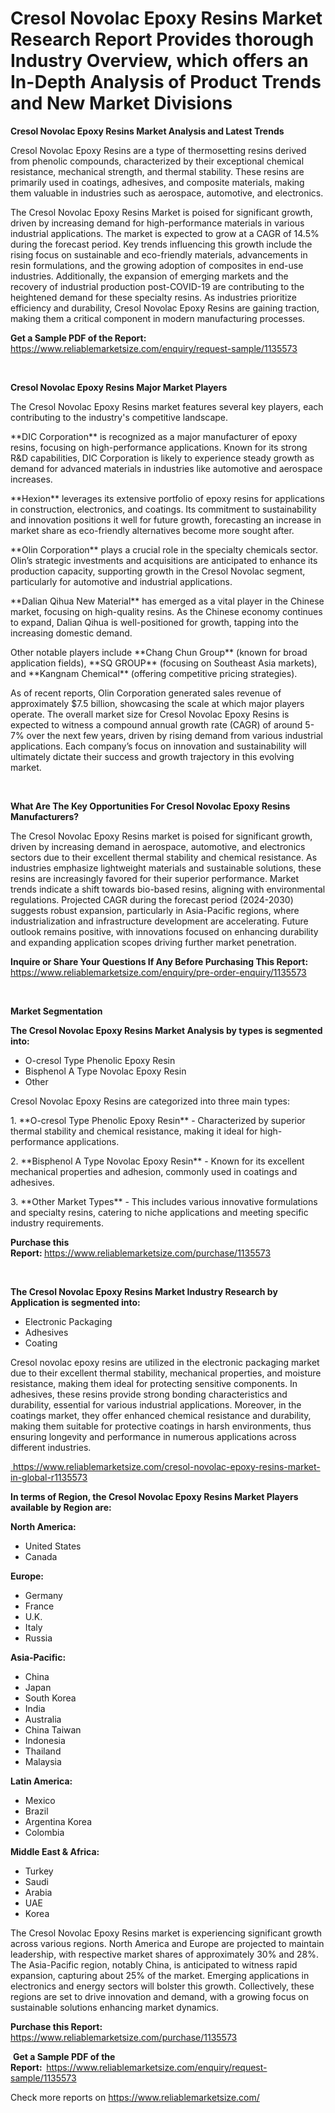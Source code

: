 <p><h1>Cresol Novolac Epoxy Resins Market Research Report Provides thorough Industry Overview, which offers an In-Depth Analysis of Product Trends and New Market Divisions</h1></p><p><strong>Cresol Novolac Epoxy Resins Market Analysis and Latest Trends</strong></p>
<p><p>Cresol Novolac Epoxy Resins are a type of thermosetting resins derived from phenolic compounds, characterized by their exceptional chemical resistance, mechanical strength, and thermal stability. These resins are primarily used in coatings, adhesives, and composite materials, making them valuable in industries such as aerospace, automotive, and electronics.</p><p>The Cresol Novolac Epoxy Resins Market is poised for significant growth, driven by increasing demand for high-performance materials in various industrial applications. The market is expected to grow at a CAGR of 14.5% during the forecast period. Key trends influencing this growth include the rising focus on sustainable and eco-friendly materials, advancements in resin formulations, and the growing adoption of composites in end-use industries. Additionally, the expansion of emerging markets and the recovery of industrial production post-COVID-19 are contributing to the heightened demand for these specialty resins. As industries prioritize efficiency and durability, Cresol Novolac Epoxy Resins are gaining traction, making them a critical component in modern manufacturing processes.</p></p>
<p><strong>Get a Sample PDF of the Report:&nbsp;</strong> <a href="https://www.reliablemarketsize.com/enquiry/request-sample/1135573?utm_campaign=2334&utm_medium=2&utm_source=Github&utm_content=ia&utm_term=25032025&utm_id=cresol-novolac-epoxy-resins">https://www.reliablemarketsize.com/enquiry/request-sample/1135573</a></p>
<p>&nbsp;</p>
<p><strong>Cresol Novolac Epoxy Resins Major Market Players</strong></p>
<p><p>The Cresol Novolac Epoxy Resins market features several key players, each contributing to the industry's competitive landscape. </p><p>**DIC Corporation** is recognized as a major manufacturer of epoxy resins, focusing on high-performance applications. Known for its strong R&D capabilities, DIC Corporation is likely to experience steady growth as demand for advanced materials in industries like automotive and aerospace increases.</p><p>**Hexion** leverages its extensive portfolio of epoxy resins for applications in construction, electronics, and coatings. Its commitment to sustainability and innovation positions it well for future growth, forecasting an increase in market share as eco-friendly alternatives become more sought after.</p><p>**Olin Corporation** plays a crucial role in the specialty chemicals sector. Olin’s strategic investments and acquisitions are anticipated to enhance its production capacity, supporting growth in the Cresol Novolac segment, particularly for automotive and industrial applications.</p><p>**Dalian Qihua New Material** has emerged as a vital player in the Chinese market, focusing on high-quality resins. As the Chinese economy continues to expand, Dalian Qihua is well-positioned for growth, tapping into the increasing domestic demand.</p><p>Other notable players include **Chang Chun Group** (known for broad application fields), **SQ GROUP** (focusing on Southeast Asia markets), and **Kangnam Chemical** (offering competitive pricing strategies). </p><p>As of recent reports, Olin Corporation generated sales revenue of approximately $7.5 billion, showcasing the scale at which major players operate. The overall market size for Cresol Novolac Epoxy Resins is expected to witness a compound annual growth rate (CAGR) of around 5-7% over the next few years, driven by rising demand from various industrial applications. Each company’s focus on innovation and sustainability will ultimately dictate their success and growth trajectory in this evolving market.</p></p>
<p>&nbsp;</p>
<p><strong>What Are The Key Opportunities For Cresol Novolac Epoxy Resins Manufacturers?</strong></p>
<p><p>The Cresol Novolac Epoxy Resins market is poised for significant growth, driven by increasing demand in aerospace, automotive, and electronics sectors due to their excellent thermal stability and chemical resistance. As industries emphasize lightweight materials and sustainable solutions, these resins are increasingly favored for their superior performance. Market trends indicate a shift towards bio-based resins, aligning with environmental regulations. Projected CAGR during the forecast period (2024-2030) suggests robust expansion, particularly in Asia-Pacific regions, where industrialization and infrastructure development are accelerating. Future outlook remains positive, with innovations focused on enhancing durability and expanding application scopes driving further market penetration.</p></p>
<p><strong>Inquire or Share Your Questions If Any Before Purchasing This Report:</strong> <a href="https://www.reliablemarketsize.com/enquiry/pre-order-enquiry/1135573?utm_campaign=2334&utm_medium=2&utm_source=Github&utm_content=ia&utm_term=25032025&utm_id=cresol-novolac-epoxy-resins">https://www.reliablemarketsize.com/enquiry/pre-order-enquiry/1135573</a></p>
<p>&nbsp;</p>
<p><strong>Market Segmentation</strong></p>
<p><strong>The Cresol Novolac Epoxy Resins Market Analysis by types is segmented into:</strong></p>
<p><ul><li>O-cresol Type Phenolic Epoxy Resin</li><li>Bisphenol A Type Novolac Epoxy Resin</li><li>Other</li></ul></p>
<p><p>Cresol Novolac Epoxy Resins are categorized into three main types: </p><p>1. **O-cresol Type Phenolic Epoxy Resin** - Characterized by superior thermal stability and chemical resistance, making it ideal for high-performance applications.</p><p>2. **Bisphenol A Type Novolac Epoxy Resin** - Known for its excellent mechanical properties and adhesion, commonly used in coatings and adhesives. </p><p>3. **Other Market Types** - This includes various innovative formulations and specialty resins, catering to niche applications and meeting specific industry requirements.</p></p>
<p><strong>Purchase this Report:&nbsp;</strong><a href="https://www.reliablemarketsize.com/purchase/1135573?utm_campaign=2334&utm_medium=2&utm_source=Github&utm_content=ia&utm_term=25032025&utm_id=cresol-novolac-epoxy-resins">https://www.reliablemarketsize.com/purchase/1135573</a></p>
<p>&nbsp;</p>
<p><strong>The Cresol Novolac Epoxy Resins Market Industry Research by Application is segmented into:</strong></p>
<p><ul><li>Electronic Packaging</li><li>Adhesives</li><li>Coating</li></ul></p>
<p><p>Cresol novolac epoxy resins are utilized in the electronic packaging market due to their excellent thermal stability, mechanical properties, and moisture resistance, making them ideal for protecting sensitive components. In adhesives, these resins provide strong bonding characteristics and durability, essential for various industrial applications. Moreover, in the coatings market, they offer enhanced chemical resistance and durability, making them suitable for protective coatings in harsh environments, thus ensuring longevity and performance in numerous applications across different industries.</p></p>
<p><a href="https://www.reliablemarketsize.com/cresol-novolac-epoxy-resins-market-in-global-r1135573?utm_campaign=2334&utm_medium=2&utm_source=Github&utm_content=ia&utm_term=25032025&utm_id=cresol-novolac-epoxy-resins">&nbsp;https://www.reliablemarketsize.com/cresol-novolac-epoxy-resins-market-in-global-r1135573</a></p>
<p><strong>In terms of Region, the Cresol Novolac Epoxy Resins Market Players available by Region are:</strong></p>
<p>
    <p> <strong> North America: </strong>
        <ul>
            <li>United States</li>
            <li>Canada</li>
        </ul>
        </p> 
    <p> <strong> Europe: </strong>
        <ul>
            <li>Germany</li>
            <li>France</li>
            <li>U.K.</li>
            <li>Italy</li>
            <li>Russia</li>
        </ul>
        </p> 
    <p> <strong> Asia-Pacific: </strong>
        <ul>
            <li>China</li>
            <li>Japan</li>
            <li>South Korea</li>
            <li>India</li>
            <li>Australia</li>
            <li>China Taiwan</li>
            <li>Indonesia</li>
            <li>Thailand</li>
            <li>Malaysia</li>
        </ul>
        </p> 
    <p> <strong> Latin America: </strong>
        <ul>
            <li>Mexico</li>
            <li>Brazil</li>
            <li>Argentina Korea</li>
            <li>Colombia</li>
        </ul>
        </p> 
    <p> <strong> Middle East & Africa: </strong>
        <ul>
            <li>Turkey</li>
            <li>Saudi</li>
            <li>Arabia</li>
            <li>UAE</li>
            <li>Korea</li>
        </ul>
    </p>
    </p>
<p><p>The Cresol Novolac Epoxy Resins market is experiencing significant growth across various regions. North America and Europe are projected to maintain leadership, with respective market shares of approximately 30% and 28%. The Asia-Pacific region, notably China, is anticipated to witness rapid expansion, capturing about 25% of the market. Emerging applications in electronics and energy sectors will bolster this growth. Collectively, these regions are set to drive innovation and demand, with a growing focus on sustainable solutions enhancing market dynamics.</p></p>
<p><strong>Purchase this Report: </strong><a href="https://www.reliablemarketsize.com/purchase/1135573?utm_campaign=2334&utm_medium=2&utm_source=Github&utm_content=ia&utm_term=25032025&utm_id=cresol-novolac-epoxy-resins">https://www.reliablemarketsize.com/purchase/1135573</a></p>
<p>&nbsp;<strong>Get a Sample PDF of the Report:&nbsp;&nbsp;</strong><a href="https://www.reliablemarketsize.com/enquiry/request-sample/1135573?utm_campaign=2334&utm_medium=2&utm_source=Github&utm_content=ia&utm_term=25032025&utm_id=cresol-novolac-epoxy-resins">https://www.reliablemarketsize.com/enquiry/request-sample/1135573</a></p>
<p><strong></strong></p>
<p>Check more reports on <a href="https://www.reliablemarketsize.com/?utm_campaign=2334&utm_medium=2&utm_source=Github&utm_content=ia&utm_term=25032025&utm_id=cresol-novolac-epoxy-resins">https://www.reliablemarketsize.com/</a></p>